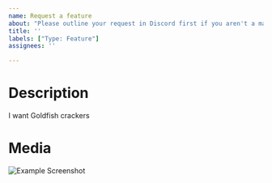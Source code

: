 ```yaml
---
name: Request a feature
about: "Please outline your request in Discord first if you aren't a maintainer."
title: ''
labels: ["Type: Feature"]
assignees: ''

---
```


<!--
This is a loose format, write this however you need to
Remove these comments before submitting
-->

# Description
<!--
Explain your request in as much detail as you can
-->

I want Goldfish crackers

# Media
<!--
If applicable, add images or even a video to help explain your suggestion
-->

![Example Screenshot](https://example.com/thisimageisntreal.png)
